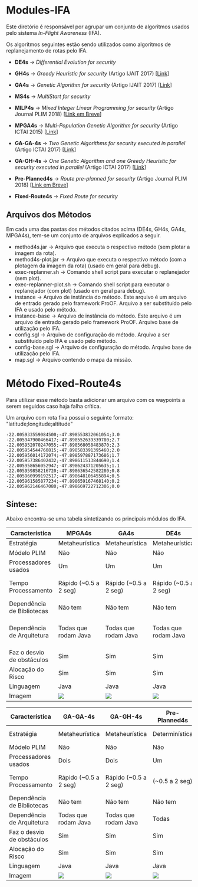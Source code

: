 # Modules-IFA

Este diretório é responsável por agrupar um conjunto de algoritmos usados pelo sistema *In-Flight Awareness* (IFA). 

Os algoritmos seguintes estão sendo utilizados como algoritmos de replanejamento de rotas pelo IFA.

* **DE4s** -> *Differential Evolution for security*

* **GH4s** -> *Greedy Heuristic for security* (Artigo IJAIT 2017) [[Link](http://www.worldscientific.com/doi/abs/10.1142/S0218213017600089)]

* **GA4s** -> *Genetic Algorithm for security* (Artigo IJAIT 2017) [[Link](http://www.worldscientific.com/doi/abs/10.1142/S0218213017600089)]

* **MS4s** ->  *MultiStart for security*

* **MILP4s** ->  *Mixed Integer Linear Programming for security* (Artigo Journal PLIM 2018) [[Link em Breve]()]

* **MPGA4s** ->  *Multi-Population Genetic Algorithm for security* (Artigo ICTAI 2015) [[Link](http://ieeexplore.ieee.org/document/7372174/)]

* **GA-GA-4s** -> *Two Genetic Algorithms for security executed in parallel* (Artigo ICTAI 2017) [[Link](https://ieeexplore.ieee.org/document/8372047/)]

* **GA-GH-4s** -> *One Genetic Algorithm and one Greedy Heuristic for security executed in parallel* (Artigo ICTAI 2017) [[Link](https://ieeexplore.ieee.org/document/8372047/)]

* **Pre-Planned4s** -> *Route pre-planned for security* (Artigo Journal PLIM 2018) [[Link em Breve]()]

* **Fixed-Route4s** -> *Fixed Route for security*

## Arquivos dos Métodos

Em cada uma das pastas dos métodos citados acima (DE4s, GH4s, GA4s, MPGA4s), tem-se um conjunto de arquivos explicados a seguir. 

* method4s.jar -> Arquivo que executa o respectivo método (sem plotar a imagem da rota).
* method4s-plot.jar -> Arquivo que executa o respectivo método (com a plotagem da imagem da rota) (usado em geral para debug).
* exec-replanner.sh -> Comando shell script para executar o replanejador (sem plot).
* exec-replanner-plot.sh -> Comando shell script para executar o replanejador (com plot) (usado em geral para debug).
* instance -> Arquivo de instância do método. Este arquivo é um arquivo de entrado gerado pelo framework ProOF. Arquivo a ser substituído pelo IFA e usado pelo método.
* instance-base -> Arquivo de instância do método. Este arquivo é um arquivo de entrado gerado pelo framework ProOF. Arquivo base de utilização pelo IFA.
* config.sgl -> Arquivo de configuração do método. Arquivo a ser substituído pelo IFA e usado pelo método.
* config-base.sgl -> Arquivo de configuração do método. Arquivo base de utilização pelo IFA.
* map.sgl -> Arquivo contendo o mapa da missão.

# Método Fixed-Route4s

Para utilizar esse método basta adicionar um arquivo com os waypoints a serem seguidos caso haja falha crítica. 

Um arquivo com rota fixa possui o seguinte formato: "latitude;longitude;altitude"

```
-22.005933559084500;-47.898553832061054;3.0
-22.005947900466417;-47.898552639339780;2.7
-22.005952070247055;-47.898568058483870;2.3
-22.005954544760815;-47.898583391395460;2.0
-22.005956014172074;-47.898597887173686;1.7
-22.005957386402432;-47.898611513844690;1.4
-22.005958656052947;-47.898624371205635;1.1
-22.005959858216720;-47.898636542582280;0.8
-22.005960999192517;-47.898648106455894;0.5
-22.005961585877234;-47.898659167468140;0.2
-22.005962146467080;-47.898669722712306;0.0
```

## Síntese: 

Abaixo encontra-se uma tabela sintetizando os principais módulos do IFA.

| Característica             | MPGA4s                  | GA4s                     | DE4s                     | GH4s                     | MS4s                     |
|----------------------------|-------------------------|--------------------------|--------------------------|--------------------------|--------------------------|
| Estratégia                 | Metaheurística          | Metaheurística           | Metaheurística           | Heurística               | Heurística               |
| Módelo PLIM                | Não                     | Não                      | Não                      | Não                      | Não                      |
| Processadores usados       | Um                      | Um                       | Um                       | Um                       | Um                       |
| Tempo Processamento        | Rápido (~0.5 a 2 seg)   | Rápido (~0.5 a 2 seg)    | Rápido (~0.5 a 2 seg)    | Rápido (~0.5 a 2 seg)    | Rápido (~0.5 a 2 seg)    |
| Dependência de Bibliotecas | Não tem                 | Não tem                  | Não tem                  | Não tem                  | Não tem                  |
| Dependência de Arquitetura | Todas que rodam Java    | Todas que rodam Java     | Todas que rodam Java     | Todas que rodam Java     | Todas                    |
| Faz o desvio de obstáculos | Sim                     | Sim                      | Sim                      | Sim                      | Sim                      |
| Alocação do Risco          | Sim                     | Sim                      | Sim                      | Não                      | Não                      |
| Linguagem                  | Java                    | Java                     | Java                     | Java                     | Java                     |
| Imagem                   | ![](../Figures/mpga4s.png)| ![](../Figures/ga4s.png) | ![](../Figures/de4s.png) | ![](../Figures/gh4s.png) | ![](../Figures/ms4s.png) |

| Característica             | GA-GA-4s                | GA-GH-4s                 | Pre-Planned4s            | Fixed-Route4s            | MILP4s                   |
|----------------------------|-------------------------|--------------------------|--------------------------|--------------------------|--------------------------|
| Estratégia                 | Metaheurística          | Metaheurística           | Determinística           | Determinística           | Programação Matemática   |
| Módelo PLIM                | Não                     | Não                      | Não                      | Não                      | Sim                      |
| Processadores usados       | Dois                    | Dois                     | Um                       | Um                       | Um                       |
| Tempo Processamento        | Rápido (~0.5 a 2 seg)   | Rápido (~0.5 a 2 seg)    | (~0.5 a 2 seg)           | Super Rápido (<0.001 seg)| Super Lento (>30 seg até 10 minutos) |
| Dependência de Bibliotecas | Não tem                 | Não tem                  | Não tem                  | Não tem                  | CPLEX                    |
| Dependência de Arquitetura | Todas que rodam Java    | Todas que rodam Java     | Todas                    | Todas                    | Apenas x86 e x64         |
| Faz o desvio de obstáculos | Sim                     | Sim                      | Sim                      | Não                      | Sim                      |
| Alocação do Risco          | Sim                     | Sim                      | Sim                      | Não                      | Sim                      |
| Linguagem                  | Java                    | Java                     | Java                     | N/A                      | Java                     |
| Imagem                  | ![](../Figures/ga-ga4s.png)| ![](../Figures/ga-gh4s.png) | ![](../Figures/pre-planned4s.png) | ![](../Figures/fixed-route4s.png) | ![](../Figures/milp4s.png) |
